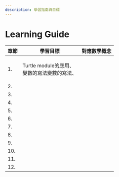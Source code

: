 ```yaml
---
description: 學習指南與目標
---
```


# Learning Guide

| 章節  | 學習目標                                        | 對應數學概念 |
| --- | ------------------------------------------- | ------ |
| 1.  | <p>Turtle module的應用、<br>變數的寫法變數的寫法、<br></p> |        |
| 2.  |                                             |        |
| 3.  |                                             |        |
| 4.  |                                             |        |
| 5.  |                                             |        |
| 6.  |                                             |        |
| 7.  |                                             |        |
| 8.  |                                             |        |
| 9.  |                                             |        |
| 10. |                                             |        |
| 11. |                                             |        |
| 12. |                                             |        |


